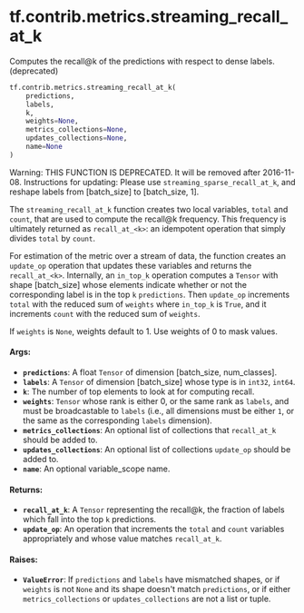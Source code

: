<div itemscope itemtype="http://developers.google.com/ReferenceObject">
<meta itemprop="name" content="tf.contrib.metrics.streaming_recall_at_k" />
<meta itemprop="path" content="Stable" />
</div>

# tf.contrib.metrics.streaming_recall_at_k

Computes the recall@k of the predictions with respect to dense labels. (deprecated)

``` python
tf.contrib.metrics.streaming_recall_at_k(
    predictions,
    labels,
    k,
    weights=None,
    metrics_collections=None,
    updates_collections=None,
    name=None
)
```

<!-- Placeholder for "Used in" -->

Warning: THIS FUNCTION IS DEPRECATED. It will be removed after 2016-11-08.
Instructions for updating:
Please use `streaming_sparse_recall_at_k`, and reshape labels from [batch_size] to [batch_size, 1].

The `streaming_recall_at_k` function creates two local variables, `total` and
`count`, that are used to compute the recall@k frequency. This frequency is
ultimately returned as `recall_at_<k>`: an idempotent operation that simply
divides `total` by `count`.

For estimation of the metric over a stream of data, the function creates an
`update_op` operation that updates these variables and returns the
`recall_at_<k>`. Internally, an `in_top_k` operation computes a `Tensor` with
shape [batch_size] whose elements indicate whether or not the corresponding
label is in the top `k` `predictions`. Then `update_op` increments `total`
with the reduced sum of `weights` where `in_top_k` is `True`, and it
increments `count` with the reduced sum of `weights`.

If `weights` is `None`, weights default to 1. Use weights of 0 to mask values.

#### Args:


* <b>`predictions`</b>: A float `Tensor` of dimension [batch_size, num_classes].
* <b>`labels`</b>: A `Tensor` of dimension [batch_size] whose type is in `int32`,
  `int64`.
* <b>`k`</b>: The number of top elements to look at for computing recall.
* <b>`weights`</b>: `Tensor` whose rank is either 0, or the same rank as `labels`, and
  must be broadcastable to `labels` (i.e., all dimensions must be either
  `1`, or the same as the corresponding `labels` dimension).
* <b>`metrics_collections`</b>: An optional list of collections that `recall_at_k`
  should be added to.
* <b>`updates_collections`</b>: An optional list of collections `update_op` should be
  added to.
* <b>`name`</b>: An optional variable_scope name.


#### Returns:


* <b>`recall_at_k`</b>: A `Tensor` representing the recall@k, the fraction of labels
  which fall into the top `k` predictions.
* <b>`update_op`</b>: An operation that increments the `total` and `count` variables
  appropriately and whose value matches `recall_at_k`.


#### Raises:


* <b>`ValueError`</b>: If `predictions` and `labels` have mismatched shapes, or if
  `weights` is not `None` and its shape doesn't match `predictions`, or if
  either `metrics_collections` or `updates_collections` are not a list or
  tuple.